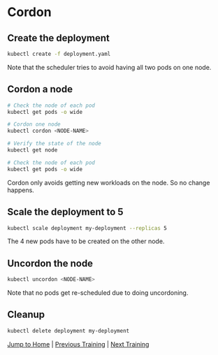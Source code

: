 # Cordon

## Create the deployment

```bash
kubectl create -f deployment.yaml
```

Note that the scheduler tries to avoid having all two pods on one node.

## Cordon a node

```bash
# Check the node of each pod
kubectl get pods -o wide

# Cordon one node
kubectl cordon <NODE-NAME>

# Verify the state of the node
kubectl get node

# Check the node of each pod
kubectl get pods -o wide
```

Cordon only avoids getting new workloads on the node. So no change happens.

## Scale the deployment to 5

```bash
kubectl scale deployment my-deployment --replicas 5
```

The 4 new pods have to be created on the other node.

## Uncordon the node

```bash
kubectl uncordon <NODE-NAME>
```

Note that no pods get re-scheduled due to doing uncordoning.

## Cleanup

```bash
kubectl delete deployment my-deployment
```

[Jump to Home](../README.md) | [Previous Training](../22_ingress/README.md) | [Next Training](../24_drain/README.md)
